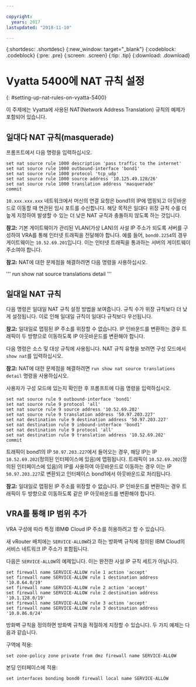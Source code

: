 ```yaml
---

copyright:
  years: 2017
lastupdated: "2018-11-10"

---
```


{:shortdesc: .shortdesc}
{:new_window: target="_blank"}
{:codeblock: .codeblock}
{:pre: .pre}
{:screen: .screen}
{:tip: .tip}
{:download: .download}

# Vyatta 5400에 NAT 규칙 설정
{: #setting-up-nat-rules-on-vyatta-5400}

이 주제에는 Vyatta에 사용된 NAT(Network Address Translation) 규칙의 예제가 포함되어 있습니다.

## 일대다 NAT 규칙(masquerade)

프롬프트에서 다음 명령을 입력하십시오.

~~~
set nat source rule 1000 description 'pass traffic to the internet'
set nat source rule 1000 outbound-interface 'bond1'
set nat source rule 1000 protocol 'tcp_udp'
set nat source rule 1000 source address '10.125.49.128/26'
set nat source rule 1000 translation address 'masquerade'
commit
~~~

`10.xxx.xxx.xxx` 네트워크에서 머신의 연결 요청은 bond1의 IP에 맵핑되고 아웃바운드로 이동할 때 연관된 임시 포트를 수신합니다. 해당 목적은 일대다 위장 규칙 수를 더 높게 지정하여 발생할 수 있는 더 낮은 NAT 규칙과 충돌하지 않도록 하는 것입니다.

**참고:** 기본 게이트웨이가 관리된 VLAN(가상 LAN)의 사설 IP 주소가 되도록 서버를 구성하여 VRA를 통해 인터넷 트래픽을 전달해야 합니다. 예를 들어, `bond0.2254`의 경우 게이트웨이는 `10.52.69.201`입니다. 이는 인터넷 트래픽을 통과하는 서버의 게이트웨이 주소여야 합니다.

**참고:** NAT에 대한 문제점을 해결하려면 다음 명령을 사용하십시오. 

'''
run show nat source translations detail 
'''

## 일대일 NAT 규칙

다음 명령은 일대일 NAT 규칙 설정 방법을 보여줍니다. 규칙 수가 위장 규칙보다 더 낮게 설정됩니다. 이로 인해 일대일 규칙이 일대다 규칙보다 우선됩니다.

**참고:** 일대일로 맵핑된 IP 주소를 위장할 수 없습니다. IP 인바운드를 변환하는 경우 트래픽이 두 방향으로 이동하도록 IP 아웃바운드를 변환해야 합니다.

다음 명령은 소스 및 대상 규칙에 사용됩니다. NAT 규칙 유형을 보려면 구성 모드에서 `show nat`를 입력하십시오.

**참고:** NAT에 대한 문제점을 해결하려면 `run show nat source translations detail` 명령을 사용하십시오. 

사용자가 구성 모드에 있는지 확인한 후 프롬프트에 다음 명령을 입력하십시오.

~~~
set nat source rule 9 outbound-interface 'bond1'
set nat source rule 9 protocol 'all'
set nat source rule 9 source address '10.52.69.202'
set nat source rule 9 translation address '50.97.203.227'
set nat destination rule 9 destination address '50.97.203.227'
set nat destination rule 9 inbound-interface 'bond1'
set nat destination rule 9 protocol 'all'
set nat destination rule 9 translation address '10.52.69.202'
commit
~~~

트래픽이 bond1의 IP `50.97.203.227`에서 들어오는 경우, 해당 IP는 IP `10.52.69.202`(정의된 인터페이스에 있음)에 맵핑됩니다. 트래픽이 `10.52.69.202`(정의된 인터페이스에 있음)의 IP를 사용하여 아웃바운드로 이동하는 경우 이는 IP `50.97.203.227`로 변환되고 인터페이스 bond1에서 아웃바운드로 처리됩니다.

**참고:** 일대일로 맵핑된 IP 주소를 위장할 수 없습니다. IP 인바운드를 변환하는 경우 트래픽이 두 방향으로 이동하도록 같은 IP 아웃바운드를 변환해야 합니다.


## VRA를 통해 IP 범위 추가

VRA 구성에 따라 특정 IBM© Cloud IP 주소를 허용하려고 할 수 있습니다. 

새 vRouter 배치에는 `SERVICE-ALLOW`라고 하는 방화벽 규칙에 정의된 IBM Cloud의 서비스 네트워크 IP 주소가 포함됩니다.

다음은 `SERVICE-ALLOW`의 예제입니다. 이는 완전한 사설 IP 규칙 세트가 아닙니다.

~~~
set firewall name SERVICE-ALLOW rule 1 action 'accept'
set firewall name SERVICE-ALLOW rule 1 destination address '10.0.64.0/19'
set firewall name SERVICE-ALLOW rule 2 action 'accept'
set firewall name SERVICE-ALLOW rule 2 destination address '10.1.128.0/19'
set firewall name SERVICE-ALLOW rule 3 action 'accept'
set firewall name SERVICE-ALLOW rule 3 destination address '10.0.86.0/24'
~~~

방화벽 규칙을 정의하면 방화벽 규칙을 적절하게 지정할 수 있습니다. 두 가지 예제는 다음과 같습니다. 

구역에 적용:

`set zone-policy zone private from dmz firewall name SERVICE-ALLOW`

본딩 인터페이스에 적용:

`set interfaces bonding bond0 firewall local name SERVICE-ALLOW`
